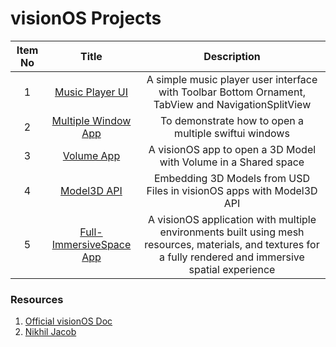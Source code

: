 # visionOS Projects

| Item No       | Title         |  Description |
|    :----:     |    :----:     |    :----:    |
| 1  | [Music Player UI](https://github.com/vinothvino42/MusicPlayerUI-VisionOS)  | A simple music player user interface with Toolbar Bottom Ornament, TabView and NavigationSplitView |
| 2  | [Multiple Window App](https://github.com/vinothvino42/MultipleWindowApp)  | To demonstrate how to open a multiple swiftui windows |
| 3  | [Volume App](https://github.com/vinothvino42/Volume-App)  | A visionOS app to open a 3D Model with Volume in a Shared space |
| 4  | [Model3D API](https://github.com/vinothvino42/Model3D-App)  | Embedding 3D Models from USD Files in visionOS apps with Model3D API |
| 5  | [Full-ImmersiveSpace App](https://github.com/vinothvino42/Model3D-App)  | A visionOS application with multiple environments built using mesh resources, materials, and textures for a fully rendered and immersive spatial experience |

### Resources
1. [Official visionOS Doc](https://developer.apple.com/documentation/visionOS)
2. [Nikhil Jacob](https://www.youtube.com/playlist?list=PLb0SG4T4tfPxyLqiAACwTe6xTfe_iklfA)